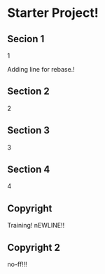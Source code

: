 # Starter Project!

## Secion 1

1

Adding line for rebase.!

## Section 2

2

## Section 3

3

## Section 4

4

## Copyright

Training!
nEWLINE!!

## Copyright 2

no-ff!!!
